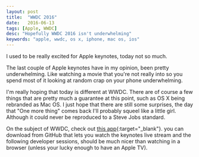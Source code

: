 ```yaml
---
layout: post
title:  "WWDC 2016"
date:   2016-06-13
tags: [Apple, WWDC]
desc: "Hopefully WWDC 2016 isn't underwhelming"
keywords: "apple, wwdc, os x, iphone, mac os, ios"
---
```


I used to be really excited for Apple keynotes, today not so much. 

The last couple of Apple keynotes have in my opinion, been pretty underwhelming. Like watching a movie that you're not really into so you spend most of it looking at random crap on your phone underwhelming. 

I'm really hoping that today is different at WWDC. There are of course a few things that are pretty much a guarantee at this point, such as OS X being rebranded as Mac OS. I just hope that there are still some surprises, the day that "One more thing" comes back I'll probably squeel like a little girl. Although it could never be reproduced to a Steve Jobs standard. 

On the subject of WWDC, check out [this app](https://github.com/insidegui/WWDC){:target="_blank"}. you can download from GitHub that lets you watch the keynotes live stream and the following developer sessions, should be much nicer than watching in a browser (unless your lucky enough to have an Apple TV).